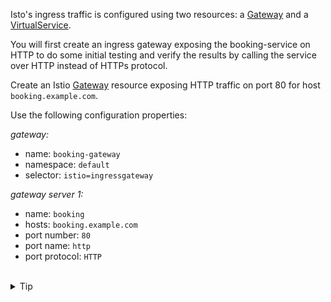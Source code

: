 Isto's ingress traffic is configured using two resources:
a [Gateway](https://istio.io/latest/docs/reference/config/networking/gateway/#Gateway)
and a [VirtualService](https://istio.io/latest/docs/reference/config/networking/virtual-service/).

You will first create an ingress gateway exposing the booking-service on HTTP to do some initial testing
and verify the results by calling the service over HTTP instead of HTTPs protocol. 


Create an Istio [Gateway](https://istio.io/latest/docs/reference/config/networking/gateway/#Gateway)
resource exposing HTTP traffic on port 80 for host `booking.example.com`.

Use the following configuration properties:

*gateway:*
- name: `booking-gateway`
- namespace: `default`
- selector: `istio=ingressgateway`

*gateway server 1:*
- name: `booking`
- hosts: `booking.example.com`
- port number: `80`
- port name: `http`
- port protocol: `HTTP`


<br>
<details><summary>Tip</summary>

```plain
apiVersion: networking.istio.io/v1alpha3
kind: Gateway
metadata:
  name: booking-gateway
spec:
  # The selector matches the Istio ingress gateway pod labels.
  selector:
    istio: ingressgateway
  servers:
  - name: booking
    port:
      number: // TODO
      name: // TODO
      protocol: // TODO
    hosts:
    - // TODO
```{{copy}}
</details>

<br>
<details><summary>Solution</summary>

```plain
apiVersion: networking.istio.io/v1alpha3
kind: Gateway
metadata:
  name: booking-gateway
spec:
  # The selector matches the ingress gateway pod labels.
  selector:
    istio: ingressgateway
  servers:
  - name: booking
    port:
      number: 80
      name: http
      protocol: HTTP
    hosts:
    - booking.example.com
```{{copy}}
</details>